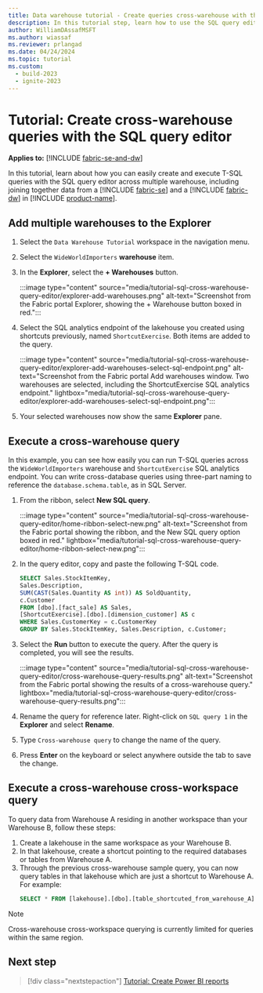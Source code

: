 ```yaml
---
title: Data warehouse tutorial - Create queries cross-warehouse with the SQL query editor
description: In this tutorial step, learn how to use the SQL query editor to write cross-warehouse queries.
author: WilliamDAssafMSFT
ms.author: wiassaf
ms.reviewer: prlangad
ms.date: 04/24/2024
ms.topic: tutorial
ms.custom:
  - build-2023
  - ignite-2023
---
```


# Tutorial: Create cross-warehouse queries with the SQL query editor

**Applies to:** [!INCLUDE [fabric-se-and-dw](includes/applies-to-version/fabric-se-and-dw.md)]

In this tutorial, learn about how you can easily create and execute T-SQL queries with the SQL query editor across multiple warehouse, including joining together data from a [!INCLUDE [fabric-se](includes/fabric-se.md)] and a [!INCLUDE [fabric-dw](includes/fabric-dw.md)] in [!INCLUDE [product-name](../includes/product-name.md)].

## Add multiple warehouses to the Explorer

1. Select the `Data Warehouse Tutorial` workspace in the navigation menu.
1. Select the `WideWorldImporters` **warehouse** item.
1. In the **Explorer**, select the **+ Warehouses** button.

    :::image type="content" source="media/tutorial-sql-cross-warehouse-query-editor/explorer-add-warehouses.png" alt-text="Screenshot from the Fabric portal Explorer, showing the + Warehouse button boxed in red.":::

1. Select the SQL analytics endpoint of the lakehouse you created using shortcuts previously, named `ShortcutExercise`. Both items are added to the query.

    :::image type="content" source="media/tutorial-sql-cross-warehouse-query-editor/explorer-add-warehouses-select-sql-endpoint.png" alt-text="Screenshot from the Fabric portal Add warehouses window. Two warehouses are selected, including the ShortcutExercise SQL analytics endpoint." lightbox="media/tutorial-sql-cross-warehouse-query-editor/explorer-add-warehouses-select-sql-endpoint.png":::

1. Your selected warehouses now show the same **Explorer** pane.

## Execute a cross-warehouse query

In this example, you can see how easily you can run T-SQL queries across the `WideWorldImporters` warehouse and `ShortcutExercise` SQL analytics endpoint. You can write cross-database queries using three-part naming to reference the `database.schema.table`, as in SQL Server.

1. From the ribbon, select **New SQL query**.

    :::image type="content" source="media/tutorial-sql-cross-warehouse-query-editor/home-ribbon-select-new.png" alt-text="Screenshot from the Fabric portal showing the ribbon, and the New SQL query option boxed in red." lightbox="media/tutorial-sql-cross-warehouse-query-editor/home-ribbon-select-new.png":::

1. In the query editor, copy and paste the following T-SQL code.

    ```sql
    SELECT Sales.StockItemKey, 
    Sales.Description, 
    SUM(CAST(Sales.Quantity AS int)) AS SoldQuantity, 
    c.Customer
    FROM [dbo].[fact_sale] AS Sales,
    [ShortcutExercise].[dbo].[dimension_customer] AS c
    WHERE Sales.CustomerKey = c.CustomerKey
    GROUP BY Sales.StockItemKey, Sales.Description, c.Customer;
    ```

1. Select the **Run** button to execute the query. After the query is completed, you will see the results.

    :::image type="content" source="media/tutorial-sql-cross-warehouse-query-editor/cross-warehouse-query-results.png" alt-text="Screenshot from the Fabric portal showing the results of a cross-warehouse query." lightbox="media/tutorial-sql-cross-warehouse-query-editor/cross-warehouse-query-results.png":::

1. Rename the query for reference later. Right-click on `SQL query 1` in the **Explorer** and select **Rename**.
1. Type `Cross-warehouse query` to change the name of the query.
1. Press **Enter** on the keyboard or select anywhere outside the tab to save the change.

## Execute a cross-warehouse cross-workspace query

To query data from Warehouse A residing in another workspace than your Warehouse B, follow these steps:

1. Create a lakehouse in the same workspace as your Warehouse B.
1. In that lakehouse, create a shortcut pointing to the required databases or tables from Warehouse A.
1. Through the previous cross-warehouse sample query, you can now query tables in that lakehouse which are just a shortcut to Warehouse A. For example:
    ```sql
    SELECT * FROM [lakehouse].[dbo].[table_shortcuted_from_warehouse_A]
    ```

> [!NOTE]
> Cross-warehouse cross-workspace querying is currently limited for queries within the same region.

## Next step

> [!div class="nextstepaction"]
> [Tutorial: Create Power BI reports](tutorial-power-bi-report.md)
